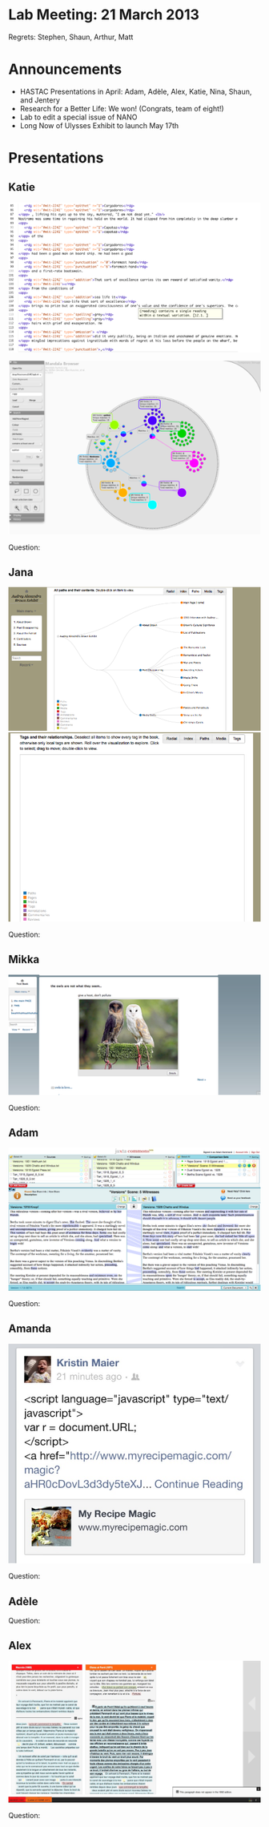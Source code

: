 # Lab Meeting: 21 March 2013

Regrets: Stephen, Shaun, Arthur, Matt 

# Announcements 

* HASTAC Presentations in April: Adam, Adèle, Alex, Katie, Nina, Shaun, and Jentery
* Research for a Better Life: We won! (Congrats, team of eight!) 
* Lab to edit a special issue of NANO
* Long Now of Ulysses Exhibit to launch May 17th

# Presentations

## Katie 

![Katie's Image](tanigawa1.png)

![Katie's Image](tanigawa2.png)

Question: 

## Jana 

![Jana's Image](jana1.png)
![Jana's Image](jana2.png) 

Question: 

## Mikka 

![Mikka's Image](jacobsen.png)

Question: 

## Adam 

![Adam's Image](hammond.png)

Question: 

## Amanda

![Amanda's Image](hansen.jpeg)

Question: 

## Adèle

Question: 

## Alex

![Alex's Image](alex.jpg) 

Question:

